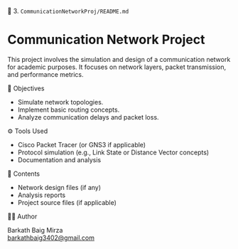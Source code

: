 

📌 3. `CommunicationNetworkProj/README.md`

# Communication Network Project

This project involves the simulation and design of a communication network for academic purposes. It focuses on network layers, packet transmission, and performance metrics.

📌 Objectives

- Simulate network topologies.
- Implement basic routing concepts.
- Analyze communication delays and packet loss.

⚙️ Tools Used

- Cisco Packet Tracer (or GNS3 if applicable)
- Protocol simulation (e.g., Link State or Distance Vector concepts)
- Documentation and analysis

📄 Contents

- Network design files (if any)
- Analysis reports
- Project source files (if applicable)

🧑‍💻 Author

Barkath Baig Mirza  
barkathbaig3402@gmail.com 
